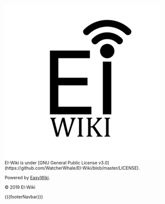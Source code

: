 <img src="/media/logo.png" style="float: left;margin-right: 25px;" class="max-h-100">
EI-Wiki is under [GNU General Public License v3.0](https://github.com/WatcherWhale/EI-Wiki/blob/master/LICENSE).

Powered by [EasyWiki](https://github.com/WatcherWhale/EasyWiki).

&copy; 2019 EI-Wiki

{{{footerNavbar}}}
